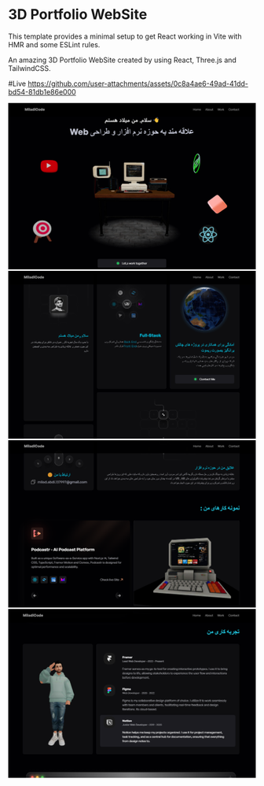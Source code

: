 # 3D Portfolio WebSite

This template provides a minimal setup to get React working in Vite with HMR and some ESLint rules.

An amazing 3D Portfolio WebSite created by using  React, Three.js and TailwindCSS.

#Live
https://github.com/user-attachments/assets/0c8a4ae6-49ad-41dd-bd54-81db1e86e000

![hackerRoom](hackerRoom.png)
![About](About.png)
![Work](Work.png)
![Experience](Experience.png)




